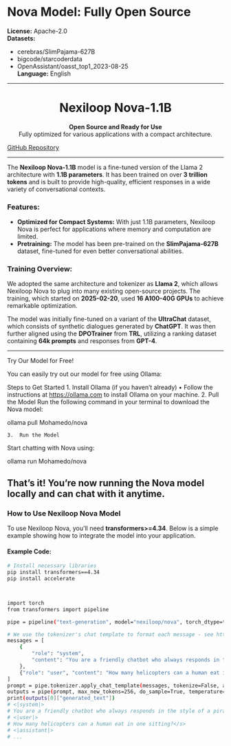 # Nova Model: Fully Open Source

**License:** Apache-2.0  
**Datasets:**
- cerebras/SlimPajama-627B
- bigcode/starcoderdata
- OpenAssistant/oasst_top1_2023-08-25  
**Language:** English

---

<div align="center">

# Nexiloop Nova-1.1B  
**Open Source and Ready for Use**  
Fully optimized for various applications with a compact architecture.

</div>

[GitHub Repository](https://github.com/mohameodo/nova)

---

The **Nexiloop Nova-1.1B** model is a fine-tuned version of the Llama 2 architecture with **1.1B parameters**. It has been trained on over **3 trillion tokens** and is built to provide high-quality, efficient responses in a wide variety of conversational contexts.

### **Features:**
- **Optimized for Compact Systems:** With just 1.1B parameters, Nexiloop Nova is perfect for applications where memory and computation are limited.
- **Pretraining:** The model has been pre-trained on the **SlimPajama-627B** dataset, fine-tuned for even better conversational abilities.

### **Training Overview:**
We adopted the same architecture and tokenizer as **Llama 2**, which allows Nexiloop Nova to plug into many existing open-source projects. The training, which started on **2025-02-20**, used **16 A100-40G GPUs** to achieve remarkable optimization.

The model was initially fine-tuned on a variant of the **UltraChat** dataset, which consists of synthetic dialogues generated by **ChatGPT**. It was then further aligned using the **DPOTrainer** from **TRL**, utilizing a ranking dataset containing **64k prompts** and responses from **GPT-4**.

---
Try Our Model for Free!

You can easily try out our model for free using Ollama:

Steps to Get Started
	1.	Install Ollama (if you haven’t already)
	•	Follow the instructions at https://ollama.com to install Ollama on your machine.
	2.	Pull the Model
Run the following command in your terminal to download the Nova model:

ollama pull Mohamedo/nova


	3.	Run the Model
Start chatting with Nova using:

ollama run Mohamedo/nova



That’s it! You’re now running the Nova model locally and can chat with it anytime.
---
### **How to Use Nexiloop Nova Model**

To use Nexiloop Nova, you'll need **transformers>=4.34**. Below is a simple example showing how to integrate the model into your application.


#### Example Code:

```bash
# Install necessary libraries
pip install transformers==4.34
pip install accelerate



import torch
from transformers import pipeline

pipe = pipeline("text-generation", model="nexiloop/nova", torch_dtype=torch.bfloat16, device_map="auto")

# We use the tokenizer's chat template to format each message - see https://huggingface.co/docs/transformers/main/en/chat_templating
messages = [
    {
        "role": "system",
        "content": "You are a friendly chatbot who always responds in the style of a pirate",
    },
    {"role": "user", "content": "How many helicopters can a human eat in one sitting?"},
]
prompt = pipe.tokenizer.apply_chat_template(messages, tokenize=False, add_generation_prompt=True)
outputs = pipe(prompt, max_new_tokens=256, do_sample=True, temperature=0.7, top_k=50, top_p=0.95)
print(outputs[0]["generated_text"])
# <|system|>
# You are a friendly chatbot who always responds in the style of a pirate.</s>
# <|user|>
# How many helicopters can a human eat in one sitting?</s>
# <|assistant|>
# ...
```
